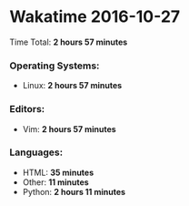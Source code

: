 # Wakatime 2016-10-27

Time Total: **2 hours 57 minutes**

### Operating Systems:
- Linux: **2 hours 57 minutes** 

### Editors:
- Vim: **2 hours 57 minutes** 

### Languages:
- HTML: **35 minutes** 
- Other: **11 minutes** 
- Python: **2 hours 11 minutes** 

